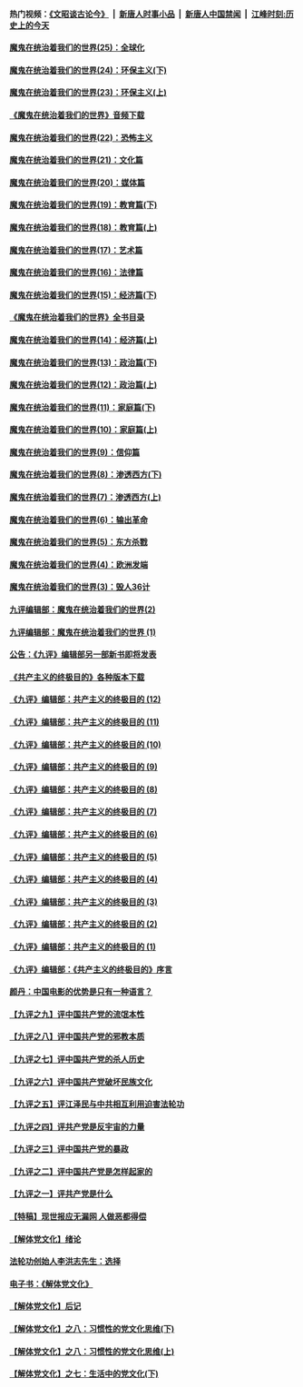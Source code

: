 #### 热门视频：[《文昭谈古论今》](https://github.com/gfw-breaker/wenzhao/blob/master/README.md?t=11071233) &nbsp;|&nbsp; [新唐人时事小品](https://github.com/gfw-breaker/ntdtv-comedy/blob/master/README.md?t=11071233) &nbsp;|&nbsp; [新唐人中国禁闻](https://github.com/gfw-breaker/ntdtv-news/blob/master/README.md?t=11071233) &nbsp;|&nbsp; [江峰时刻:历史上的今天](https://github.com/gfw-breaker/today-in-history/blob/master/README.md?t=11071233) 

#### [魔鬼在统治着我们的世界(25)：全球化](../pages/nsc422/n10788205.md?t=11071233) 

#### [魔鬼在统治着我们的世界(24)：环保主义(下)](../pages/nsc422/n10695307.md?t=11071233) 

#### [魔鬼在统治着我们的世界(23)：环保主义(上)](../pages/nsc422/n10688613.md?t=11071233) 

#### [《魔鬼在统治着我们的世界》音频下载](../pages/nsc422/n10635553.md?t=11071233) 

#### [魔鬼在统治着我们的世界(22)：恐怖主义](../pages/nsc422/n10614727.md?t=11071233) 

#### [魔鬼在统治着我们的世界(21)：文化篇](../pages/nsc422/n10597706.md?t=11071233) 

#### [魔鬼在统治着我们的世界(20)：媒体篇](../pages/nsc422/n10586579.md?t=11071233) 

#### [魔鬼在统治着我们的世界(19)：教育篇(下)](../pages/nsc422/n10564808.md?t=11071233) 

#### [魔鬼在统治着我们的世界(18)：教育篇(上)](../pages/nsc422/n10526970.md?t=11071233) 

#### [魔鬼在统治着我们的世界(17)：艺术篇](../pages/nsc422/n10499093.md?t=11071233) 

#### [魔鬼在统治着我们的世界(16)：法律篇](../pages/nsc422/n10485969.md?t=11071233) 

#### [魔鬼在统治着我们的世界(15)：经济篇(下)](../pages/nsc422/n10469975.md?t=11071233) 

#### [《魔鬼在统治着我们的世界》全书目录](../pages/nsc422/n10464261.md?t=11071233) 

#### [魔鬼在统治着我们的世界(14)：经济篇(上)](../pages/nsc422/n10457370.md?t=11071233) 

#### [魔鬼在统治着我们的世界(13)：政治篇(下)](../pages/nsc422/n10448270.md?t=11071233) 

#### [魔鬼在统治着我们的世界(12)：政治篇(上)](../pages/nsc422/n10444576.md?t=11071233) 

#### [魔鬼在统治着我们的世界(11)：家庭篇(下)](../pages/nsc422/n10440961.md?t=11071233) 

#### [魔鬼在统治着我们的世界(10)：家庭篇(上)](../pages/nsc422/n10435448.md?t=11071233) 

#### [魔鬼在统治着我们的世界(9)：信仰篇](../pages/nsc422/n10432159.md?t=11071233) 

#### [魔鬼在统治着我们的世界(8)：渗透西方(下)](../pages/nsc422/n10429603.md?t=11071233) 

#### [魔鬼在统治着我们的世界(7)：渗透西方(上)](../pages/nsc422/n10426013.md?t=11071233) 

#### [魔鬼在统治着我们的世界(6)：输出革命](../pages/nsc422/n10421536.md?t=11071233) 

#### [魔鬼在统治着我们的世界(5)：东方杀戮](../pages/nsc422/n10417707.md?t=11071233) 

#### [魔鬼在统治着我们的世界(4)：欧洲发端](../pages/nsc422/n10414890.md?t=11071233) 

#### [魔鬼在统治着我们的世界(3)：毁人36计](../pages/nsc422/n10411583.md?t=11071233) 

#### [九评编辑部：魔鬼在统治着我们的世界(2)](../pages/nsc422/n10410036.md?t=11071233) 

#### [九评编辑部：魔鬼在统治着我们的世界 (1)](../pages/nsc422/n10406825.md?t=11071233) 

#### [公告：《九评》编辑部另一部新书即将发表](../pages/nsc422/n10405104.md?t=11071233) 

#### [《共产主义的终极目的》各种版本下载](../pages/nsc422/n10022138.md?t=11071233) 

#### [《九评》编辑部：共产主义的终极目的 (12)](../pages/nsc422/n9933272.md?t=11071233) 

#### [《九评》编辑部：共产主义的终极目的 (11)](../pages/nsc422/n9924973.md?t=11071233) 

#### [《九评》编辑部：共产主义的终极目的 (10)](../pages/nsc422/n9920883.md?t=11071233) 

#### [《九评》编辑部：共产主义的终极目的 (9)](../pages/nsc422/n9916363.md?t=11071233) 

#### [《九评》编辑部：共产主义的终极目的 (8)](../pages/nsc422/n9912488.md?t=11071233) 

#### [《九评》编辑部：共产主义的终极目的 (7)](../pages/nsc422/n9901176.md?t=11071233) 

#### [《九评》编辑部：共产主义的终极目的 (6)](../pages/nsc422/n9899359.md?t=11071233) 

#### [《九评》编辑部：共产主义的终极目的 (5)](../pages/nsc422/n9893174.md?t=11071233) 

#### [《九评》编辑部：共产主义的终极目的 (4)](../pages/nsc422/n9891246.md?t=11071233) 

#### [《九评》编辑部：共产主义的终极目的 (3)](../pages/nsc422/n9879879.md?t=11071233) 

#### [《九评》编辑部：共产主义的终极目的 (2)](../pages/nsc422/n9876205.md?t=11071233) 

#### [《九评》编辑部：共产主义的终极目的 (1)](../pages/nsc422/n9865857.md?t=11071233) 

#### [《九评》编辑部：《共产主义的终极目的》序言](../pages/nsc422/n9862666.md?t=11071233) 

#### [颜丹：中国电影的优势是只有一种语言？](../pages/nsc422/n9583062.md?t=11071233) 

#### [【九评之九】评中国共产党的流氓本性](../pages/nsc422/n737542.md?t=11071233) 

#### [【九评之八】评中国共产党的邪教本质](../pages/nsc422/n735942.md?t=11071233) 

#### [【九评之七】评中国共产党的杀人历史](../pages/nsc422/n733806.md?t=11071233) 

#### [【九评之六】评中国共产党破坏民族文化](../pages/nsc422/n731667.md?t=11071233) 

#### [【九评之五】评江泽民与中共相互利用迫害法轮功](../pages/nsc422/n730058.md?t=11071233) 

#### [【九评之四】评共产党是反宇宙的力量](../pages/nsc422/n727814.md?t=11071233) 

#### [【九评之三】评中国共产党的暴政](../pages/nsc422/n725597.md?t=11071233) 

#### [【九评之二】评中国共产党是怎样起家的](../pages/nsc422/n723946.md?t=11071233) 

#### [【九评之一】评共产党是什么](../pages/nsc422/n722529.md?t=11071233) 

#### [【特稿】现世报应无漏网 人做恶都得偿](../pages/nsc422/n4215167.md?t=11071233) 

#### [【解体党文化】绪论](../pages/nsc422/n1449356.md?t=11071233) 

#### [法轮功创始人李洪志先生：选择](../pages/nsc422/n3580738.md?t=11071233) 

#### [电子书：《解体党文化》](../pages/nsc422/n1573484.md?t=11071233) 

#### [【解体党文化】后记](../pages/nsc422/n1531999.md?t=11071233) 

#### [【解体党文化】之八：习惯性的党文化思维(下)](../pages/nsc422/n1526477.md?t=11071233) 

#### [【解体党文化】之八：习惯性的党文化思维(上)](../pages/nsc422/n1520631.md?t=11071233) 

#### [【解体党文化】之七：生活中的党文化(下)](../pages/nsc422/n1513446.md?t=11071233) 

